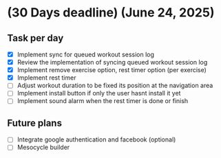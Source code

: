 # (30 Days deadline) (June 24, 2025)

## Task per day

-   [x] Implement sync for queued workout session log
-   [x] Review the implementation of syncing queued workout session log
-   [x] Implement remove exercise option, rest timer option (per exercise)
-   [x] Implement rest timer
-   [ ] Adjust workout duration to be fixed its position at the navigation area
-   [ ] Implement install button if only the user hasnt install it yet
-   [ ] Implement sound alarm when the rest timer is done or finish

## Future plans

-   [ ] Integrate google authentication and facebook (optional)
-   [ ] Mesocycle builder
